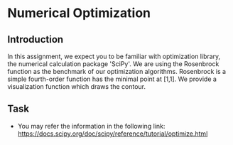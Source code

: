 # Numerical Optimization
## Introduction
In this assignment, we expect you to be familiar with optimization library, the numerical calculation package 'SciPy'. We are using the Rosenbrock function as the benchmark of our optimization algorithms. Rosenbrock is a simple fourth-order function has the minimal point at [1,1]. We provide a visualization function which draws the contour.
## Task
-  You may refer the information in the following link:
    https://docs.scipy.org/doc/scipy/reference/tutorial/optimize.html
